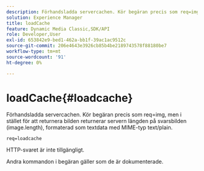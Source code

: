 ```yaml
---
description: Förhandsladda servercachen. Kör begäran precis som req=img, men i stället för att returnera bilden returnerar servern längden på svarsbilden (image.length), formaterad som textdata med MIME-typ text/plain.
solution: Experience Manager
title: loadCache
feature: Dynamic Media Classic,SDK/API
role: Developer,User
exl-id: 653842e9-bed1-462a-bb1f-39ac1ac9512c
source-git-commit: 206e4643e3926cb85b4be2189743578f88180be7
workflow-type: tm+mt
source-wordcount: '91'
ht-degree: 0%

---
```


# loadCache{#loadcache}

Förhandsladda servercachen. Kör begäran precis som req=img, men i stället för att returnera bilden returnerar servern längden på svarsbilden (image.length), formaterad som textdata med MIME-typ text/plain.

`req=loadcache`

HTTP-svaret är inte tillgängligt.

Andra kommandon i begäran gäller som de är dokumenterade.
